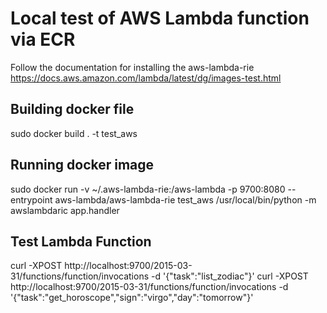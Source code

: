 # Local test of AWS Lambda function via ECR

Follow the documentation for installing the aws-lambda-rie
https://docs.aws.amazon.com/lambda/latest/dg/images-test.html

## Building docker file
sudo docker build . -t test_aws

## Running docker image
sudo docker run -v ~/.aws-lambda-rie:/aws-lambda -p 9700:8080 --entrypoint aws-lambda/aws-lambda-rie test_aws /usr/local/bin/python -m awslambdaric app.handler

## Test Lambda Function
curl -XPOST http://localhost:9700/2015-03-31/functions/function/invocations -d '{"task":"list_zodiac"}'
curl -XPOST http://localhost:9700/2015-03-31/functions/function/invocations -d '{"task":"get_horoscope","sign":"virgo","day":"tomorrow"}'